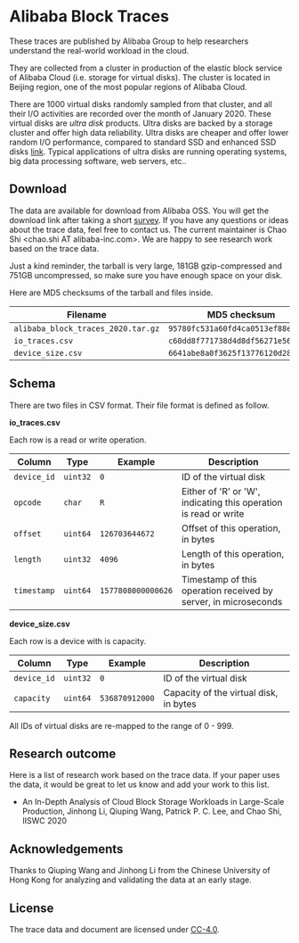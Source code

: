 # Alibaba Block Traces

These traces are published by Alibaba Group to help researchers understand the real-world workload in the cloud.

They are collected from a cluster in production of the elastic block service of Alibaba Cloud (i.e. storage for virtual disks).  The cluster is located in Beijing region, one of the most popular regions of Alibaba Cloud.

There are 1000 virtual disks randomly sampled from that cluster, and all their I/O activities are recorded over the month of January 2020.  These virtual disks are *ultra disk* products.  Ultra disks are backed by a storage cluster and offer high data reliability.  Ultra disks are cheaper and offer lower random I/O performance, compared to standard SSD and enhanced SSD disks [link](https://www.alibabacloud.com/help/doc-detail/25383.htm).  Typical applications of ultra disks are running operating systems, big data processing software, web servers, etc..

## Download

The data are available for download from Alibaba OSS.  You will get the download link after taking a short [survey](https://yida.alibaba-inc.com/o/alibaba_block_traces_2020_survey).  If you have any questions or ideas about the trace data, feel free to contact us.  The current maintainer is Chao Shi \<chao.shi AT alibaba-inc.com\>.  We are happy to see research work based on the trace data.

Just a kind reminder, the tarball is very large, 181GB gzip-compressed and 751GB uncompressed, so make sure you have enough space on your disk.

Here are MD5 checksums of the tarball and files inside.

Filename                           | MD5 checksum
-----------------------------------|---------------
`alibaba_block_traces_2020.tar.gz` | `95780fc531a60fd4ca0513ef88ef469c`
`io_traces.csv`                    | `c60dd8f771738d4d8df56271e56dd308`
`device_size.csv`                  | `6641abe8a0f3625f13776120d2884e84`

## Schema

There are two files in CSV format.  Their file format is defined as follow.

**io\_traces.csv**

Each row is a read or write operation.

Column      | Type     | Example            | Description
------------|----------|--------------------|-----------------------
`device_id` | `uint32` | `0`                | ID of the virtual disk
`opcode`    | `char`   | `R`                | Either of 'R' or 'W', indicating this operation is read or write
`offset`    | `uint64` | `126703644672`     | Offset of this operation, in bytes
`length`    | `uint32` | `4096`             | Length of this operation, in bytes
`timestamp` | `uint64` | `1577808000000626` | Timestamp of this operation received by server, in microseconds

**device\_size.csv**

Each row is a device with is capacity.

Column      | Type     | Example        | Description
------------|----------|----------------|------------------------------------------
`device_id` | `uint32` | `0`            | ID of the virtual disk
`capacity`  | `uint64` | `536870912000` | Capacity of the virtual disk, in bytes

All IDs of virtual disks are re-mapped to the range of 0 - 999.

## Research outcome

Here is a list of research work based on the trace data.  If your paper uses the data, it would be great to let us know and add your work to this list.

* An In-Depth Analysis of Cloud Block Storage Workloads in Large-Scale Production, Jinhong Li, Qiuping Wang, Patrick P. C. Lee, and Chao Shi, IISWC 2020

## Acknowledgements

Thanks to Qiuping Wang and Jinhong Li from the Chinese University of Hong Kong for analyzing and validating the data at an early stage.

## License

The trace data and document are licensed under [CC-4.0](https://creativecommons.org/licenses/by/4.0/).

